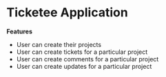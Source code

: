 # Ticketee Application

**Features**

+ User can create their projects
+ User can create tickets for a particular project
+ User can create comments for a particular project
+ User can create updates for a particular project
